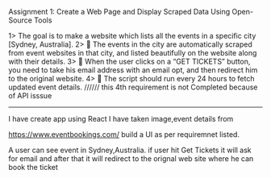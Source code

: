 
Assignment 1:
Create a Web Page and Display Scraped Data Using Open-Source Tools

1> The goal is to make a website which lists all the events in a specific city [Sydney, Australia].
2>  The events in the city are automatically scraped from event websites in that city, and listed beautifully
on the website along with their details.
3>  When the user clicks on a “GET TICKETS” button, you need to take his email address with an email
opt, and then redirect him to the original website.
4>  The script should run every 24 hours to fetch updated event details. ////// this 4th requirement is not Completed because of API isssue

------------------------------------------------------------------------------------------------------------------------------------------------------------------------------

I have create app using React 
I have taken image,event details from 

https://www.eventbookings.com/
build a UI as per requiremnet listed.

A user can see event in Sydney,Australia.
if user hit Get Tickets it will ask for email and after that it will redirect to the orignal web site where he can book the ticket









